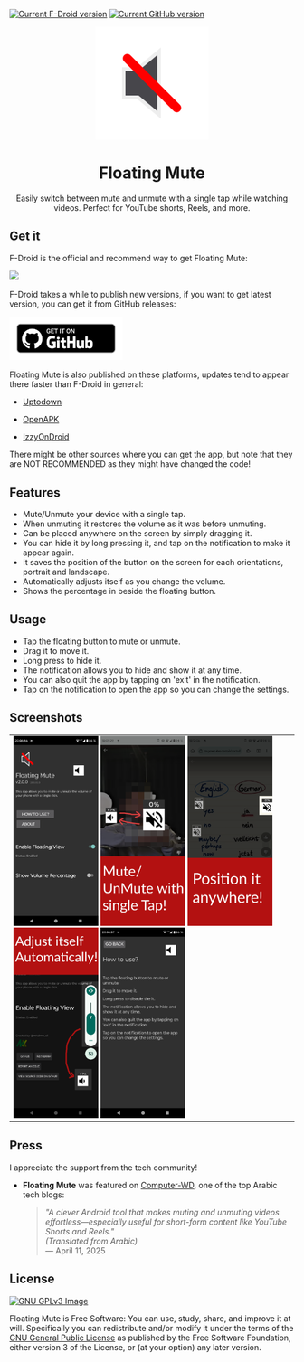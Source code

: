 <a href="https://f-droid.org/en/packages/com.github.mkalmousli.floating_mute"><img src="https://img.shields.io/f-droid/v/com.github.mkalmousli.floating_mute?label=F-Droid" alt="Current F-Droid version"/></a> <a href="https://github.com/mkalmousli/FloatingMute/releases/latest"><img src="https://img.shields.io/github/v/tag/mkalmousli/FloatingMute?label=GitHub" alt="Current GitHub version"/></a>


<p align="center">
    <img src="logo.svg" width="200px" />
</p>
<h1 align="center">Floating Mute</h1>
<p align="center">
    Easily switch between mute and unmute with a single tap while watching videos. Perfect for YouTube shorts, Reels, and more.
</p>

## Get it

F-Droid is the official and recommend way to get Floating Mute:



<a href="https://f-droid.org/en/packages/com.github.mkalmousli.floating_mute">
    <img src="https://f-droid.org/badge/get-it-on.svg" width="250px" />
</a>


F-Droid takes a while to publish new versions, if you want to get latest version, you can get it from GitHub releases:

<a href="https://github.com/mkalmousli/FloatingMute/releases/latest">
    <img src="get_it_on_github.png" width="200px"/>
</a>

Floating Mute is also published on these platforms, updates tend to appear there faster than F-Droid in general:

- [Uptodown](https://floating-mute.en.uptodown.com/android)

- [OpenAPK](https://www.openapk.net/floating-mute/com.github.mkalmousli.floating_mute/)


- [IzzyOnDroid](https://apt.izzysoft.de/fdroid/index/apk/com.github.mkalmousli.floating_mute)


There might be other sources where you can get the app, but note that they are NOT RECOMMENDED as they might have changed the code!


## Features
- Mute/Unmute your device with a single tap.
- When unmuting it restores the volume as it was before unmuting.
- Can be placed anywhere on the screen by simply dragging it.
- You can hide it by long pressing it, and tap on the notification to make it appear again.
- It saves the position of the button on the screen for each orientations, portrait and landscape.
- Automatically adjusts itself as you change the volume.
- Shows the percentage in beside the floating button.


## Usage
- Tap the floating button to mute or unmute.
- Drag it to move it.
- Long press to hide it.
- The notification allows you to hide and show it at any time.
- You can also quit the app by tapping on 'exit' in the notification.
- Tap on the notification to open the app so you can change the settings.

## Screenshots

<table>
    <tr>
        <td>
            <img src="screenshots/01.png" width="150px" />
            <img src="screenshots/02.png" width="150px" />
            <img src="screenshots/03.png" width="150px" />
            <img src="screenshots/04.png" width="150px" />
            <img src="screenshots/05.png" width="150px" />
        </td>
    </tr>
</table>


## Press

I appreciate the support from the tech community!

- **Floating Mute** was featured on [Computer-WD](https://www.computer-wd.com/2025/04/new-smartphone-apps.html#header-3), one of the top Arabic tech blogs:

    > *"A clever Android tool that makes muting and unmuting videos effortless—especially useful for short-form content like YouTube Shorts and Reels."*  
    > *(Translated from Arabic)*  
    > — April 11, 2025

## License
[![GNU GPLv3 Image](https://www.gnu.org/graphics/gplv3-127x51.png)](https://www.gnu.org/licenses/gpl-3.0.en.html)  

Floating Mute is Free Software: You can use, study, share, and improve it at will. Specifically you can redistribute and/or modify it under the terms of the [GNU General Public License](https://www.gnu.org/licenses/gpl.html) as published by the Free Software Foundation, either version 3 of the License, or (at your option) any later version.

